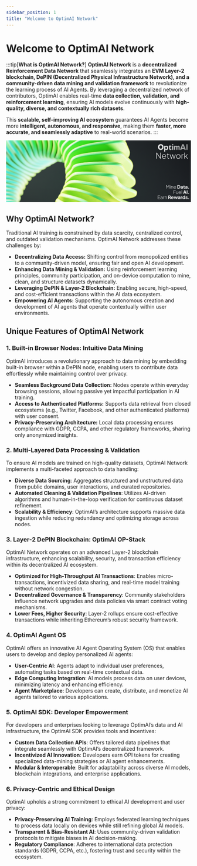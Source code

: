 ```yaml
---
sidebar_position: 1
title: "Welcome to OptimAI Network"
---
```


# Welcome to <span class="actual-font">OptimAI Network</span>

:::tip[**What is OptimAI Network?**]
**OptimAI Network** is a **decentralized Reinforcement Data Network** that seamlessly integrates an **EVM Layer-2 blockchain, DePIN (Decentralized Physical Infrastructure Network), and a community-driven data mining and validation framework** to revolutionize the learning process of AI Agents. By leveraging a decentralized network of contributors, OptimAI enables real-time **data collection, validation, and reinforcement learning**, ensuring AI models evolve continuously with **high-quality, diverse, and contextually rich datasets**.

This **scalable, self-improving AI ecosystem** guarantees AI Agents become more **intelligent, autonomous, and responsive**, making them **faster, more accurate, and seamlessly adaptive** to real-world scenarios.
:::

![OptimAI Introduction](./assets/images/optimai-intro.png)

## Why OptimAI Network?
Traditional AI training is constrained by data scarcity, centralized control, and outdated validation mechanisms. OptimAI Network addresses these challenges by:

- **Decentralizing Data Access:** Shifting control from monopolized entities to a community-driven model, ensuring fair and open AI development.
- **Enhancing Data Mining & Validation:** Using reinforcement learning principles, community participation, and on-device computation to mine, clean, and structure datasets dynamically.
- **Leveraging DePIN & Layer-2 Blockchain:** Enabling secure, high-speed, and cost-efficient transactions within the AI data ecosystem.
- **Empowering AI Agents:** Supporting the autonomous creation and development of AI agents that operate contextually within user environments.

## Unique Features of OptimAI Network
### 1. Built-in Browser Nodes: Intuitive Data Mining
OptimAI introduces a revolutionary approach to data mining by embedding built-in browser within a DePIN node, enabling users to contribute data effortlessly while maintaining control over privacy.

- **Seamless Background Data Collection:** Nodes operate within everyday browsing sessions, allowing passive yet impactful participation in AI training.
- **Access to Authenticated Platforms:** Supports data retrieval from closed ecosystems (e.g., Twitter, Facebook, and other authenticated platforms) with user consent.
- **Privacy-Preserving Architecture:** Local data processing ensures compliance with GDPR, CCPA, and other regulatory frameworks, sharing only anonymized insights.

### 2. Multi-Layered Data Processing & Validation
To ensure AI models are trained on high-quality datasets, OptimAI Network implements a multi-faceted approach to data handling:

- **Diverse Data Sourcing**: Aggregates structured and unstructured data from public domains, user interactions, and curated repositories.
- **Automated Cleaning & Validation Pipelines**: Utilizes AI-driven algorithms and human-in-the-loop verification for continuous dataset refinement.
- **Scalability & Efficiency**: OptimAI’s architecture supports massive data ingestion while reducing redundancy and optimizing storage across nodes.

### 3. Layer-2 DePIN Blockchain: OptimAI OP-Stack
OptimAI Network operates on an advanced Layer-2 blockchain infrastructure, enhancing scalability, security, and transaction efficiency within its decentralized AI ecosystem.

- **Optimized for High-Throughput AI Transactions**: Enables micro-transactions, incentivized data sharing, and real-time model training without network congestion.
- **Decentralized Governance & Transparency**: Community stakeholders influence network upgrades and data policies via smart contract voting mechanisms.
- **Lower Fees, Higher Security**: Layer-2 rollups ensure cost-effective transactions while inheriting Ethereum’s robust security framework.

### 4. OptimAI Agent OS
OptimAI offers an innovative AI Agent Operating System (OS) that enables users to develop and deploy personalized AI agents:

- **User-Centric AI**: Agents adapt to individual user preferences, automating tasks based on real-time contextual data.
- **Edge Computing Integration**: AI models process data on user devices, minimizing latency and enhancing efficiency.
- **Agent Marketplace**: Developers can create, distribute, and monetize AI agents tailored to various applications.

### 5. OptimAI SDK: Developer Empowerment
For developers and enterprises looking to leverage OptimAI’s data and AI infrastructure, the OptimAI SDK provides tools and incentives:

- **Custom Data Collection APIs**: Offers tailored data pipelines that integrate seamlessly with OptimAI’s decentralized framework.
- **Incentivized AI Innovation**: Developers earn OPI tokens for creating specialized data-mining strategies or AI agent enhancements.
- **Modular & Interoperable**: Built for adaptability across diverse AI models, blockchain integrations, and enterprise applications.

### 6. Privacy-Centric and Ethical Design
OptimAI upholds a strong commitment to ethical AI development and user privacy:

- **Privacy-Preserving AI Training**: Employs federated learning techniques to process data locally on devices while still refining global AI models.
- **Transparent & Bias-Resistant AI**: Uses community-driven validation protocols to mitigate biases in AI decision-making.
- **Regulatory Compliance**: Adheres to international data protection standards (GDPR, CCPA, etc.), fostering trust and security within the ecosystem.